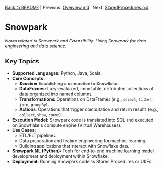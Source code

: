 [Back to README](../README.md) | Previous: [Overview.md](Overview.md) | Next: [StoredProcedures.md](StoredProcedures.md)

# Snowpark

*Notes related to Snowpark and Extensibility: Using Snowpark for data engineering and data science.*

## Key Topics
*   **Supported Languages:** Python, Java, Scala.
*   **Core Concepts:**
    *   **Session:** Establishing a connection to Snowflake.
    *   **DataFrames:** Lazy-evaluated, immutable, distributed collections of data organized into named columns.
    *   **Transformations:** Operations on DataFrames (e.g., `select`, `filter`, `join`, `groupBy`).
    *   **Actions:** Operations that trigger computation and return results (e.g., `collect`, `show`, `count`).
*   **Execution Model:** Snowpark code is translated into SQL and executed on Snowflake's compute engine (Virtual Warehouses).
*   **Use Cases:**
    *   ETL/ELT pipelines.
    *   Data preparation and feature engineering for machine learning.
    *   Building applications that interact with Snowflake data.
*   **Snowpark ML (Python):** Tools for end-to-end machine learning model development and deployment within Snowflake.
*   **Deployment:** Running Snowpark code as Stored Procedures or UDFs.
